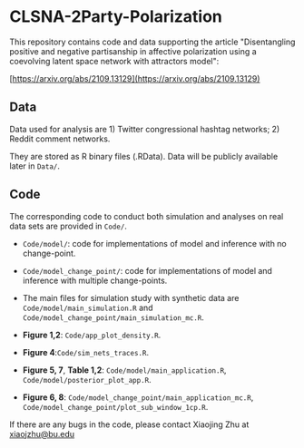 # CLSNA-2Party-Polarization
This repository contains code and data supporting the article "Disentangling positive and negative partisanship in affective polarization using a coevolving latent space network with attractors model": 

[https://arxiv.org/abs/2109.13129](https://arxiv.org/abs/2109.13129)

## Data

Data used for analysis are 1) Twitter congressional hashtag networks; 2) Reddit comment networks. 

They are stored as R binary files (.RData). Data will be publicly available later in `Data/`. 

## Code
The corresponding code to conduct both simulation and analyses on real data sets are provided in `Code/`.

* `Code/model/`: code for implementations of model and inference with no change-point.

* `Code/model_change_point/`: code for implementations of model and inference with multiple change-points.
* The main files for simulation study with synthetic data are `Code/model/main_simulation.R` and `Code/model_change_point/main_simulation_mc.R`.

* **Figure 1,2**: `Code/app_plot_density.R`.
* **Figure 4**:`Code/sim_nets_traces.R`.
* **Figure 5, 7**, **Table 1,2**: `Code/model/main_application.R`, `Code/model/posterior_plot_app.R`.
* **Figure 6, 8**: `Code/model_change_point/main_application_mc.R`, `Code/model_change_point/plot_sub_window_1cp.R`.

If there are any bugs in the code, please contact Xiaojing Zhu at xiaojzhu@bu.edu
